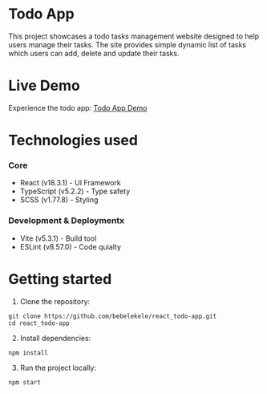 # Todo App

This project showcases a todo tasks management website designed to help users manage their tasks.
The site provides simple dynamic list of tasks which users can add, delete and update their tasks.

# Live Demo

Experience the todo app: [Todo App Demo](https://bebelekele.github.io/react_todo-app/)

# Technologies used

### Core
- React (v18.3.1) - UI Framework
- TypeScript (v5.2.2) - Type safety
- SCSS (v1.77.8) - Styling

### Development & Deploymentx
- Vite (v5.3.1) - Build tool
- ESLint (v8.57.0) - Code quialty

# Getting started
1. Clone the repository:
```
git clone https://github.com/bebelekele/react_todo-app.git
cd react_todo-app
```

2. Install dependencies:
```
npm install
```

3. Run the project locally:
```
npm start
```


